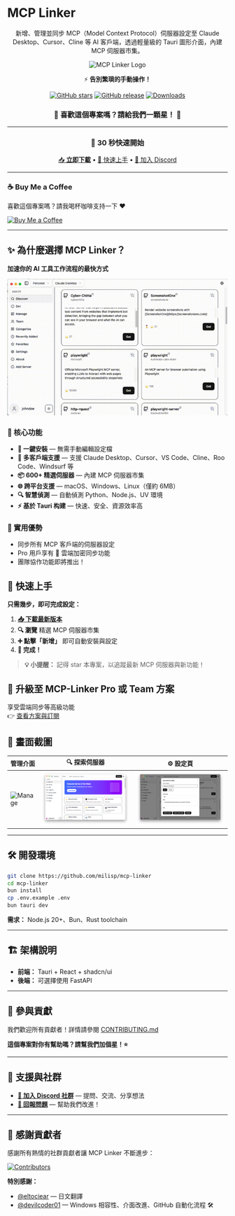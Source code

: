 # MCP Linker

<div align="center">

新增、管理並同步 MCP（Model Context Protocol）伺服器設定至 Claude Desktop、Cursor、Cline 等 AI 客戶端，透過輕量級的 Tauri 圖形介面，內建 MCP 伺服器市集。

![MCP Linker Logo](../public/logo.png)

⚡️ **告別繁瑣的手動操作！**

[![GitHub stars](https://img.shields.io/github/stars/milisp/mcp-linker?style=for-the-badge&logo=github&color=yellow)](https://github.com/milisp/mcp-linker/stargazers)
[![GitHub release](https://img.shields.io/github/release/milisp/mcp-linker.svg?style=for-the-badge&logo=github)](https://github.com/milisp/mcp-linker/releases)
[![Downloads](https://img.shields.io/github/downloads/milisp/mcp-linker/total.svg?style=for-the-badge&logo=github)](https://github.com/milisp/mcp-linker/releases)

### 🌟 **喜歡這個專案嗎？請給我們一顆星！** 🌟

---

### 🚀 30 秒快速開始

[📥 **立即下載**](https://github.com/milisp/mcp-linker/releases) • [🚀 快速上手](#快速上手) • [💬 加入 Discord](https://discord.gg/UqXeVqUKQq)

</div>

---

### ☕ Buy Me a Coffee

喜歡這個專案嗎？請我喝杯咖啡支持一下 ❤️

[![Buy Me a Coffee](https://img.shields.io/badge/-Buy%20Me%20a%20Coffee-%23FFDD00?style=for-the-badge&logo=buy-me-a-coffee&logoColor=black)](https://coff.ee/wei40680f)

---

## ✨ 為什麼選擇 MCP Linker？

**加速你的 AI 工具工作流程的最快方式**

![Demo](../images/demo.gif)

### 🎯 核心功能

- **🚀 一鍵安裝** — 無需手動編輯設定檔
- **🔄 多客戶端支援** — 支援 Claude Desktop、Cursor、VS Code、Cline、Roo Code、Windsurf 等
- **📦 600+ 精選伺服器** — 內建 MCP 伺服器市集
- **🌐 跨平台支援** — macOS、Windows、Linux（僅約 6MB）
- **🔍 智慧偵測** — 自動偵測 Python、Node.js、UV 環境
- **⚡ 基於 Tauri 构建** — 快速、安全、資源效率高

### 💎 實用優勢

- 同步所有 MCP 客戶端的伺服器設定
- Pro 用戶享有 🔐 雲端加密同步功能
- 團隊協作功能即將推出！

## 🚀 快速上手

**只需幾步，即可完成設定：**

1. **[📥 下載最新版本](https://github.com/milisp/mcp-linker/releases)**
2. **🔍 瀏覽** 精選 MCP 伺服器市集
3. **➕ 點擊「新增」** 即可自動安裝與設定
4. **🎉 完成！**

> **💡 小提醒：** 記得 star 本專案，以追蹤最新 MCP 伺服器與新功能！

## 🚀 升級至 MCP-Linker Pro 或 Team 方案

享受雲端同步等高級功能  
👉 [查看方案與訂閱](https://mcp-linker.store/tiers)

## 📸 畫面截圖

| 管理介面 | 🔍 探索伺服器 | ⚙️ 設定頁 |
|---------------------|---------------------|------------------|
![Manage](../images/manage.png)| ![Discover](../images/home.png) | ![Config](../images/config.png) |

---

## 🛠️ 開發環境

```bash
git clone https://github.com/milisp/mcp-linker
cd mcp-linker
bun install
cp .env.example .env
bun tauri dev
```

**需求：** Node.js 20+、Bun、Rust toolchain

---

## 🏗️ 架構說明

- **前端：** Tauri + React + shadcn/ui
- **後端：** 可選擇使用 FastAPI

---

## 🤝 參與貢獻

我們歡迎所有貢獻者！詳情請參閱 [CONTRIBUTING.md](./CONTRIBUTING.md)

**這個專案對你有幫助嗎？請幫我們加個星！⭐**

---

## 💬 支援與社群

- **[💬 加入 Discord 社群](https://discord.gg/UqXeVqUKQq)** — 提問、交流、分享想法
- **[🐛 回報問題](https://github.com/milisp/mcp-linker/issues)** — 幫助我們改進！

---

## 🎉 感謝貢獻者

感謝所有熱情的社群貢獻者讓 MCP Linker 不斷進步：

[![Contributors](https://contrib.rocks/image?repo=milisp/mcp-linker)](https://github.com/milisp/mcp-linker/graphs/contributors)

**特別感謝：**
- [@eltociear](https://github.com/eltociear) — 日文翻譯
- [@devilcoder01](https://github.com/devilcoder01) — Windows 相容性、介面改進、GitHub 自動化流程 🛠️